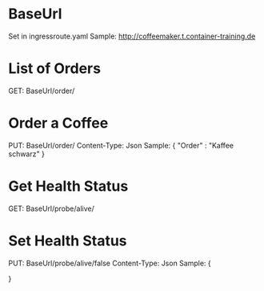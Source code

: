 # BaseUrl
Set in ingressroute.yaml
Sample: http://coffeemaker.t.container-training.de

# List of Orders
GET: BaseUrl/order/ 

# Order a Coffee
PUT: BaseUrl/order/ 
Content-Type: Json
Sample:
{
    "Order" : "Kaffee schwarz"
}

# Get Health Status
GET: BaseUrl/probe/alive/

# Set Health Status
PUT: BaseUrl/probe/alive/false
Content-Type: Json
Sample:
{

}
